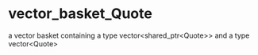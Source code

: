 # vector_basket_Quote
a vector basket containing a type vector&lt;shared_ptr&lt;Quote>> and a type vector&lt;Quote>
